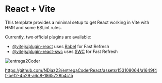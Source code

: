 # React + Vite

This template provides a minimal setup to get React working in Vite with HMR and some ESLint rules.

Currently, two official plugins are available:

- [@vitejs/plugin-react](https://github.com/vitejs/vite-plugin-react/blob/main/packages/plugin-react/README.md) uses [Babel](https://babeljs.io/) for Fast Refresh
- [@vitejs/plugin-react-swc](https://github.com/vitejs/vite-plugin-react-swc) uses [SWC](https://swc.rs/) for Fast Refresh


![entrega2Coder](https://github.com/NDiaz23/entregaCoderReact/assets/153108064/3209a407-463f-460c-aec9-eff9575ae8ba)

https://github.com/NDiaz23/entregaCoderReact/assets/153108064/a1649f4f-bef2-4529-a6c8-1865728b4c15
